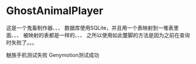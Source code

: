 # GhostAnimalPlayer
这是一个鬼畜制作器、、、
数据库使用SQLite，并且用一个表映射到一堆表里面、、、
被映射的表都是一样的、、、
之所以使用如此蹩脚的方法是因为之前在查询时失败了。。。

魅族手机测试失败
Genymotion测试成功
